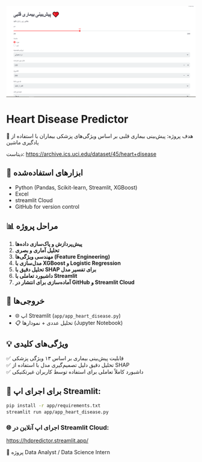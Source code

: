 ![cover](cover.png)

# Heart Disease Predictor

🎯 هدف پروژه:  پیش‌بینی بیماری قلبی بر اساس ویژگی‌های پزشکی بیماران با استفاده از یادگیری ماشین

دیتاست: https://archive.ics.uci.edu/dataset/45/heart+disease


## 🔧 ابزارهای استفاده‌شده

- Python (Pandas, Scikit-learn, Streamlit, XGBoost)
- Excel
- streamlit Cloud
- GitHub for version control


## 📊 مراحل پروژه

1. **پیش‌پردازش و پاک‌سازی داده‌ها**
2. **تحلیل آماری و بصری**
3. **مهندسی ویژگی‌ها (Feature Engineering)**
4. **مدل‌سازی با XGBoost و Logistic Regression**
5. **تحلیل دقیق با SHAP برای تفسیر مدل**
6. **داشبورد تعاملی با Streamlit**
7. **آماده‌سازی برای انتشار در GitHub و Streamlit Cloud**

## 🚀 خروجی‌ها

- 🌐 اپ Streamlit (`app/app_heart_disease.py`)
- 📋 تحلیل عددی + نمودارها (Jupyter Notebook)


## 💡 ویژگی‌های کلیدی

✅ قابلیت پیش‌بینی بیماری بر اساس ۱۳ ویژگی پزشکی  
✅ تحلیل دقیق دلیل تصمیم‌گیری مدل با استفاده از SHAP  
✅ داشبورد کاملاً تعاملی برای استفاده توسط کاربران غیرتکنیکی  


## 🎯 برای اجرای اپ Streamlit:

```bash
pip install -r app/requirements.txt
streamlit run app/app_heart_disease.py
 ```

### 🌐 اجرای اپ آنلاین در Streamlit Cloud:
https://hdpredictor.streamlit.app/


📌 پروژه Data Analyst / Data Science Intern

